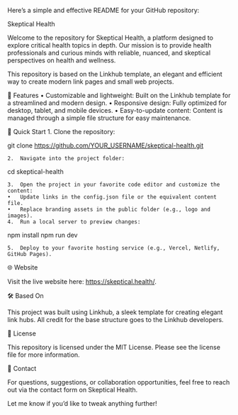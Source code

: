 Here’s a simple and effective README for your GitHub repository:

Skeptical Health

Welcome to the repository for Skeptical Health, a platform designed to explore critical health topics in depth. Our mission is to provide health professionals and curious minds with reliable, nuanced, and skeptical perspectives on health and wellness.

This repository is based on the Linkhub template, an elegant and efficient way to create modern link pages and small web projects.

🌟 Features
	•	Customizable and lightweight: Built on the Linkhub template for a streamlined and modern design.
	•	Responsive design: Fully optimized for desktop, tablet, and mobile devices.
	•	Easy-to-update content: Content is managed through a simple file structure for easy maintenance.

🚀 Quick Start
	1.	Clone the repository:

git clone https://github.com/YOUR_USERNAME/skeptical-health.git


	2.	Navigate into the project folder:

cd skeptical-health


	3.	Open the project in your favorite code editor and customize the content:
	•	Update links in the config.json file or the equivalent content file.
	•	Replace branding assets in the public folder (e.g., logo and images).
	4.	Run a local server to preview changes:

npm install
npm run dev


	5.	Deploy to your favorite hosting service (e.g., Vercel, Netlify, GitHub Pages).

🌐 Website

Visit the live website here: https://skeptical.health/.

🛠️ Based On

This project was built using Linkhub, a sleek template for creating elegant link hubs. All credit for the base structure goes to the Linkhub developers.

📝 License

This repository is licensed under the MIT License. Please see the license file for more information.

📧 Contact

For questions, suggestions, or collaboration opportunities, feel free to reach out via the contact form on Skeptical Health.

Let me know if you’d like to tweak anything further!
